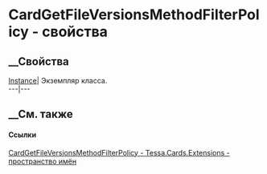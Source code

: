 # CardGetFileVersionsMethodFilterPolicy - свойства
##  __Свойства
[Instance](P_Tessa_Cards_Extensions_CardGetFileVersionsMethodFilterPolicy_Instance.htm)|
Экземпляр класса.  
---|---  
##  __См. также
#### Ссылки
[CardGetFileVersionsMethodFilterPolicy -
](T_Tessa_Cards_Extensions_CardGetFileVersionsMethodFilterPolicy.htm)
[Tessa.Cards.Extensions - пространство имён](N_Tessa_Cards_Extensions.htm)
